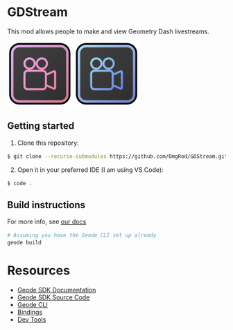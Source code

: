 # GDStream
This mod allows people to <cj>make</c> and <cr>view</c> Geometry Dash livestreams.

<img src="res/spr/logos/modLogo01.png" width="150" alt="GDStream logo (red/pink)" />
<span><img src="res/spr/logos/modLogo02.png" width="150" alt="GDStream logo (blue)" /></span>

## Getting started

1. Clone this repository:

```sh
$ git clone --recurse-submodules https://github.com/OmgRod/GDStream.git
```

2. Open it in your preferred IDE (I am using VS Code):

```sh
$ code .
```

## Build instructions
For more info, see [our docs](https://docs.geode-sdk.org/getting-started/create-mod#build)
```sh
# Assuming you have the Geode CLI set up already
geode build
```

# Resources
* [Geode SDK Documentation](https://docs.geode-sdk.org/)
* [Geode SDK Source Code](https://github.com/geode-sdk/geode/)
* [Geode CLI](https://github.com/geode-sdk/cli)
* [Bindings](https://github.com/geode-sdk/bindings/)
* [Dev Tools](https://github.com/geode-sdk/DevTools)

